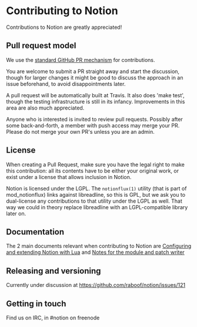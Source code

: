 # Contributing to Notion

Contributions to Notion are greatly appreciated!

## Pull request model

We use the [standard GitHub PR mechanism](https://help.github.com/en/articles/creating-a-pull-request)
for contributions.

You are welcome to submit a PR straight away and start the discussion, though
for larger changes it might be good to discuss the approach in an issue
beforehand, to avoid disappointments later.

A pull request will be automatically built at Travis. It also does 'make test',
though the testing infrastructure is still in its infancy. Improvements in this
area are also much appreciated.

Anyone who is interested is invited to review pull requests. Possibly after
some back-and-forth, a member with push access may merge your PR. Please do
not merge your own PR's unless you are an admin.

## License

When creating a Pull Request, make sure you have the legal right to make this
contribution: all its contents have to be either your original work, or exist
under a license that allows inclusion in Notion.

Notion is licensed under the LGPL. The `notionflux(1)` utility (that is part of
mod_notionflux) links against
libreadline, so this is GPL, but we ask you to dual-license any contributions
to that utility under the LGPL as well. That way we could in theory replace
libreadline with an LGPL-compatible library later on.

## Documentation

The 2 main documents relevant when contributing to Notion are
[Configuring and extending Notion with Lua](http://notion.sourceforge.net/notionconf/)
and [Notes for the module and patch writer](http://notion.sourceforge.net/notionnotes/)

## Releasing and versioning

Currently under discussion at https://github.com/raboof/notion/issues/121

## Getting in touch

Find us on IRC, in #notion on freenode
